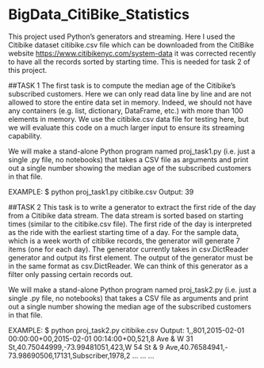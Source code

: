 # BigData_CitiBike_Statistics

This project used Python’s generators and streaming. Here I used the Citibike dataset citibike.csv file which can be downloaded from the CitiBike website https://www.citibikenyc.com/system-data    it was corrected recently to have all the records sorted by starting time. This is needed for task 2 of this project.

##TASK 1
The first task is to compute the median age of the Citibike’s subscribed customers. Here we can only read data
line by line and are not allowed to store the entire data set in memory. Indeed, we should not have any
containers (e.g. list, dictionary, DataFrame, etc.) with more than 100 elements in memory. We use the
citibike.csv data file for testing here, but we will evaluate this code on a much larger input to ensure its streaming capability.

We will make a stand-alone Python program named proj_task1.py (i.e. just a single .py file, no notebooks)
that takes a CSV file as arguments and print out a single number showing the median age of the subscribed
customers in that file.

EXAMPLE:
$ python proj_task1.py citibike.csv
Output:
39


##TASK 2
This task is to write a generator to extract the first ride of the day from a Citibike data stream. The data
stream is sorted based on starting times (similar to the citibike.csv file). The first ride of the day is interpreted as the ride with the earliest starting time of a day. For the sample data, which is a week worth of citibike records, the generator will generate 7 items (one for each day).  The generator currently takes in csv.DictReader generator and output its first element. The output of the generator must be in the same format as csv.DictReader. We can think of this generator as a filter only passing certain records out.

We will make a stand-alone Python program named proj_task2.py (i.e. just a single .py file, no notebooks)
that takes a CSV file as arguments and print out a single number showing the median age of the subscribed
customers in that file.

EXAMPLE:
$ python proj_task2.py citibike.csv
Output:
1,,801,2015-02-01 00:00:00+00,2015-02-01 00:14:00+00,521,8 Ave & W 31
St,40.75044999,-73.99481051,423,W 54 St & 9 Ave,40.76584941,-
73.98690506,17131,Subscriber,1978,2
...
...
...
